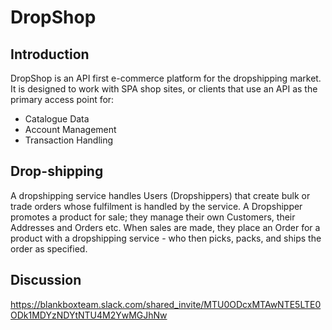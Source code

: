 # DropShop

## Introduction

DropShop is an API first e-commerce platform for the dropshipping market. It is designed to work with SPA shop sites, or clients that use an API as the primary access point for:

- Catalogue Data
- Account Management
- Transaction Handling

## Drop-shipping

A dropshipping service handles Users (Dropshippers) that create bulk or trade orders whose fulfilment is handled by the service. A Dropshipper promotes a product for sale; they manage their own Customers, their Addresses and Orders etc. When sales are made, they place an Order for a product with a dropshipping service - who then picks, packs, and ships the order as specified.

## Discussion

https://blankboxteam.slack.com/shared_invite/MTU0ODcxMTAwNTE5LTE0ODk1MDYzNDYtNTU4M2YwMGJhNw

